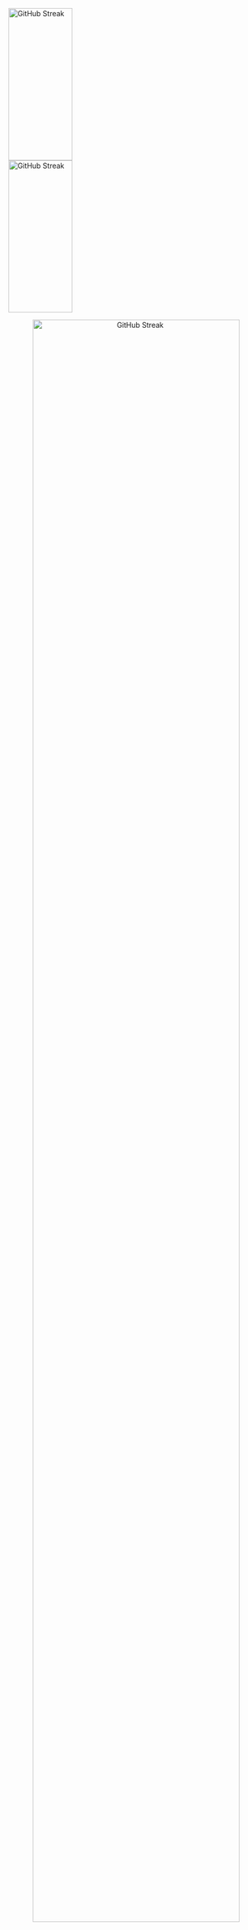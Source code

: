 <p>
  <img width="50%" height="300px" src="https://github-readme-stats.vercel.app/api?username=Sylvain-Valvassori&show_icons=true&theme=react" alt="GitHub Streak">
  <img width="50%" height="300px" src="https://github-readme-stats.vercel.app/api/top-langs/?username=Sylvain-Valvassori&layout=compact&theme=react" alt="GitHub Streak">
</p>
<p align="center">
  <img width="90%" src="https://github-readme-streak-stats.herokuapp.com?user=Sylvain-Valvassori&theme=react&hide_border=true&ring=FFFFFF" alt="GitHub Streak">
</p>




f
